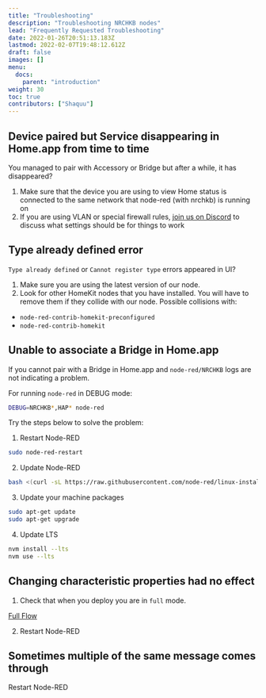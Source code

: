 ```yaml
---
title: "Troubleshooting"
description: "Troubleshooting NRCHKB nodes"
lead: "Frequently Requested Troubleshooting"
date: 2022-01-26T20:51:13.183Z
lastmod: 2022-02-07T19:48:12.612Z
draft: false
images: []
menu:
  docs:
    parent: "introduction"
weight: 30
toc: true
contributors: ["Shaquu"]
---
```


## Device paired but Service disappearing in Home.app from time to time

You managed to pair with Accessory or Bridge but after a while, it has disappeared?

1. Make sure that the device you are using to view Home status is connected to the same network that node-red (with nrchkb) is running on
2. If you are using VLAN or special firewall rules, [join us on Discord](https://discord.gg/uvYac5u) to discuss what settings should be for things to work

## Type already defined error

`Type already defined` or `Cannot register type` errors appeared in UI?

1. Make sure you are using the latest version of our node.
2. Look for other HomeKit nodes that you have installed. You will have to remove them if they collide with our node. Possible collisions with:

- `node-red-contrib-homekit-preconfigured`
- `node-red-contrib-homekit`

## Unable to associate a Bridge in Home.app

If you cannot pair with a Bridge in Home.app and `node-red/NRCHKB` logs are not indicating a problem.

For running `node-red` in DEBUG mode:

```bash
DEBUG=NRCHKB*,HAP* node-red
```

Try the steps below to solve the problem:

1. Restart Node-RED

```bash
sudo node-red-restart
```

2. Update Node-RED

```bash
bash <(curl -sL https://raw.githubusercontent.com/node-red/linux-installers/master/deb/update-nodejs-and-nodered)
```

3. Update your machine packages

```bash
sudo apt-get update
sudo apt-get upgrade
```

4. Update LTS

```bash
nvm install --lts
nvm use --lts
```

## Changing characteristic properties had no effect

1. Check that when you deploy you are in `full` mode.

[Full Flow](full_flow.png)

2. Restart Node-RED

## Sometimes multiple of the same message comes through

Restart Node-RED
